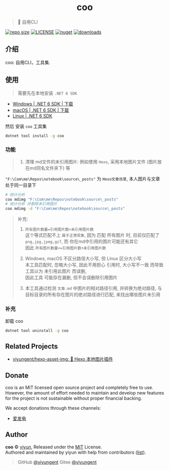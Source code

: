 <p align="center">
<!-- <img src="docs/_images/coo.png" alt="coo"> -->
</p>
<h1 align="center">coo</h1>

> :cake: 自用CLI

[![repo size](https://img.shields.io/github/repo-size/yiyungent/coo.svg?style=flat)]()
[![LICENSE](https://img.shields.io/github/license/yiyungent/coo.svg?style=flat)](https://github.com/yiyungent/coo/blob/master/LICENSE)
[![nuget](https://img.shields.io/nuget/v/coo.svg?style=flat)](https://www.nuget.org/packages/coo/)
[![downloads](https://img.shields.io/nuget/dt/coo.svg?style=flat)](https://www.nuget.org/packages/coo/)



## 介绍

coo: 自用CLI，工具集.   
 

## 使用

> 需要先在本地安装 `.NET 6 SDK`

- [Windows | .NET 6 SDK | 下载](https://dotnet.microsoft.com/download/dotnet/thank-you/sdk-6.0.100-windows-x64-installer)
- [macOS | .NET 6 SDK | 下载](https://dotnet.microsoft.com/download/dotnet/thank-you/sdk-6.0.100-macos-x64-installer)
- [Linux | .NET 6 SDK](https://docs.microsoft.com/dotnet/core/install/linux?WT.mc_id=dotnet-35129-website)

然后 安装 `coo` 工具集

```bash
dotnet tool install -g coo
```

### 功能

> 1. 清理 md文件的未引用图片: 例如使用 `Hexo`, 采用本地图片文件 (图片放在md同名文件夹下) 等    

`"F:\Com\me\Repos\notebook\source\_posts"` 为 `Hexo文章目录`, 本人图片与文章处于同一目录下

```bash
# 统计分析
coo mdimg "F:\Com\me\Repos\notebook\source\_posts"
# 统计分析 并删除未引用图片
coo mdimg -d "F:\Com\me\Repos\notebook\source\_posts"
```

> 补充:  
> 1. `所有图片数量=引用图片数+未引用图片数`      
> 这个等式匹配不上 `属于正常现象`, 因为 匹配 所有图片 时, 目前仅匹配了 `png,jpg,jpeg,gif`, 而 你在md中引用的图片可能还有其它       
> 因此 `所有图片数量<=引用图片数+未引用图片数`
>      
> 2. Windows, macOS 不区分路径大小写, 但 Linux 区分大小写      
> 本工具匹配时, 忽略大小写, 因此不用担心 引用时, 大小写不一致 而导致工具以为 未引用此图片 而误删,       
> 因此工具 可能存在漏删, 但不会误删除引用图片
> 
> 3. 本工具通过检测 `文章.md` 中图片的相对路径引用, 并转换为绝对路径, 与目标目录的所有存在图片的绝对路径进行匹配, 来找出哪些图片未引用


### 补充

卸载 coo

```bash
dotnet tool uninstall -g coo
```

## Related Projects

- [yiyungent/hexo-asset-img: 🍰 Hexo 本地图片插件](https://github.com/yiyungent/hexo-asset-img)

## Donate

coo is an MIT licensed open source project and completely free to use. However, the amount of effort needed to maintain and develop new features for the project is not sustainable without proper financial backing.

We accept donations through these channels:
- <a href="https://afdian.net/@yiyun" target="_blank">爱发电</a>

## Author

**coo** © [yiyun](https://github.com/yiyungent), Released under the [MIT](./LICENSE) License.<br>
Authored and maintained by yiyun with help from contributors ([list](https://github.com/yiyungent/coo/contributors)).

> GitHub [@yiyungent](https://github.com/yiyungent) Gitee [@yiyungent](https://gitee.com/yiyungent)

